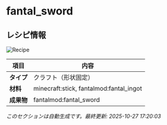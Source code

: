 # fantal_sword



<!-- 🔄 自動生成: 編集しないでください -->

## レシピ情報

![Recipe](../../recipe_images/items/fantal_sword.png)

| 項目 | 内容 |
|---|---|
| **タイプ** | クラフト（形状固定） |
| **材料** | minecraft:stick, fantalmod:fantal_ingot |
| **成果物** | fantalmod:fantal_sword |

_このセクションは自動生成です。最終更新: 2025-10-27 17:20:03_
<!-- /🔄 自動生成 -->
